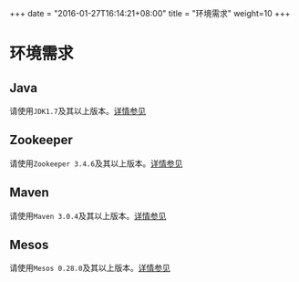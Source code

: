 +++
date = "2016-01-27T16:14:21+08:00"
title = "环境需求"
weight=10
+++

# 环境需求

## Java

请使用`JDK1.7`及其以上版本。[详情参见](http://www.oracle.com/technetwork/java/javase/downloads/index.html)

## Zookeeper

请使用`Zookeeper 3.4.6`及其以上版本。[详情参见](https://zookeeper.apache.org/doc/trunk/zookeeperStarted.html)

## Maven

请使用`Maven 3.0.4`及其以上版本。[详情参见](http://maven.apache.org/install.html)

## Mesos

请使用`Mesos 0.28.0`及其以上版本。[详情参见](http://mesos.apache.org/gettingstarted/)
